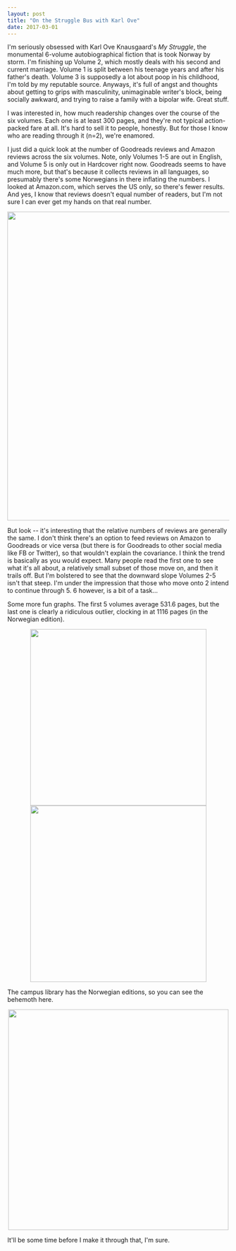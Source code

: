 ```yaml
---
layout: post
title: "On the Struggle Bus with Karl Ove"
date: 2017-03-01
---
```


I'm seriously obsessed with Karl Ove Knausgaard's <i>My Struggle</i>, the monumental 6-volume autobiographical fiction that is took Norway by storm. I'm finishing up Volume 2, which mostly deals with his second and current marriage. Volume 1 is split between his teenage years and after his father's death. Volume 3 is supposedly a lot about poop in his childhood, I'm told by my reputable source. Anyways, it's full of angst and thoughts about getting to grips with masculinity, unimaginable writer's block, being socially awkward, and trying to raise a family with a bipolar wife. Great stuff. 

I was interested in, how much readership changes over the course of the six volumes. Each one is at least 300 pages, and they're not typical action-packed fare at all. It's hard to sell it to people, honestly. But for those I know who are reading through it (n=2), we're enamored. 

I just did a quick look at the number of Goodreads reviews and Amazon reviews across the six volumes. Note, only Volumes 1-5 are out in English, and Volume 5 is only out in Hardcover right now. Goodreads seems to have much more, but that's because it collects reviews in all languages, so presumably there's some Norwegians in there inflating the numbers. I looked at Amazon.com, which serves the US only, so there's fewer results. And yes, I know that reviews doesn't equal number of readers, but I'm not sure I can ever get my hands on that real number.

<center>
<img src="{{ site.url }}/assets/knaus-reviews.png" style="width:700px; height:auto">
</center>

But look -- it's interesting that the relative numbers of reviews are generally the same. I don't think there's an option to feed reviews on Amazon to Goodreads or vice versa (but there is for Goodreads to other social media like FB or Twitter), so that wouldn't explain the covariance.  I think the trend is basically as you would expect. Many people read the first one to see what it's all about, a relatively small subset of those move on, and then it trails off. But I'm bolstered to see that the downward slope Volumes 2-5 isn't that steep. I'm under the impression that those who move onto 2 intend to continue through 5. 6 however, is a bit of a task...

Some more fun graphs. The first 5 volumes average 531.6 pages, but the last one is clearly a ridiculous outlier, clocking in at 1116 pages (in the Norwegian edition).

<center>
<img src="{{ site.url }}/assets/knaus-pages.png" style="width:400px; height:auto">
<img src="{{ site.url }}/assets/knaus-editions.png" style="width:400px; height:auto">
</center>

The campus library has the Norwegian editions, so you can see the behemoth here. 

<center>
<img src="{{ site.url }}/assets/knaus-books.JPG" style="width:500px; height:auto">
</center>

It'll be some time before I make it through that, I'm sure.
